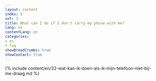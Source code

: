 ```yaml
---
layout: content
index: 5
set: 3
title: What can I do if I don't carry my phone with me?
lang: es
contentLang: en
categories:
- es
- faq
showBreadCrumbs: true
showContact: true
---
```

{% include content/en/32-wat-kan-ik-doen-als-ik-mijn-telefoon-niet-bij-me-draag.md %}
